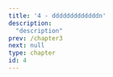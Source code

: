 ```yaml
---
title: '4 - dddddddddddddn'
description:
  "description"
prev: /chapter3
next: null
type: chapter
id: 4
---
```

<exercise id="1" title="Tyomes" type="slides">

<slides source="chapter1_01_introduction">
</slides>
